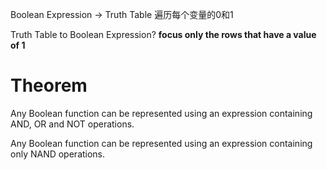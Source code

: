 Boolean Expression -> Truth Table
遍历每个变量的0和1

Truth Table to Boolean Expression?
**focus only the rows that have a value of 1**

# Theorem
Any Boolean function can be represented using an expression containing AND, OR and NOT operations.

Any Boolean function can be represented using an expression containing only NAND operations.


